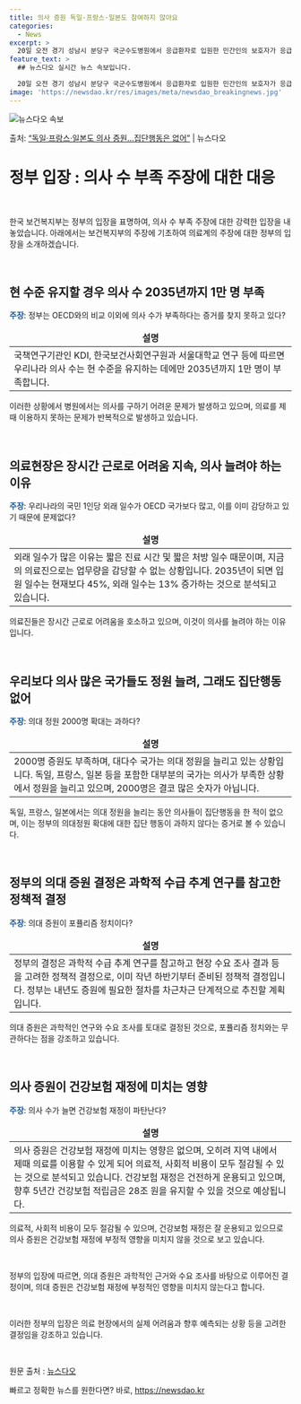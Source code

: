 ```yaml
---
title: 의사 증원 독일·프랑스·일본도 참여하지 않아요
categories:
  - News
excerpt: >
  20일 오전 경기 성남시 분당구 국군수도병원에서 응급환자로 입원한 민간인의 보호자가 응급실로 이동하고 있다.…
feature_text: >
  ## 뉴스다오 실시간 뉴스 속보입니다.

  20일 오전 경기 성남시 분당구 국군수도병원에서 응급환자로 입원한 민간인의 보호자가 응급실로 이동하고 있다.…
image: 'https://newsdao.kr/res/images/meta/newsdao_breakingnews.jpg'
---
```


![뉴스다오 속보](https://newsdao.kr/res/images/meta/newsdao_breakingnews.jpg)

<p>출처: <a href="https://newsdao.kr/3193" rel="dofollow">“독일·프랑스·일본도 의사 증원…집단행동은 없어”</a> | 뉴스다오</p>

<h1>정부 입장 : 의사 수 부족 주장에 대한 대응</h1>
<p data-ke-size="size16">&nbsp;</p>
<p>한국 보건복지부는 정부의 입장을 표명하여, 의사 수 부족 주장에 대한 강력한 입장을 내놓았습니다. 아래에서는 보건복지부의 주장에 기초하여 의료계의 주장에 대한 정부의 입장을 소개하겠습니다.</p>
<p data-ke-size="size16">&nbsp;</p>
<h2 data-ke-size="size26">현 수준 유지할 경우 의사 수 2035년까지 1만 명 부족</h2>
<p><b><span style="color: #1a5490;">주장</span></b>: 정부는 OECD와의 비교 이외에 의사 수가 부족하다는 증거를 찾지 못하고 있다?</p>
<table>
<thead>
<tr>
<td style="text-align: center; height: 17px;"><b>설명</b></td>
</tr>
</thead>
<tbody>
<tr>
<td>국책연구기관인 KDI, 한국보건사회연구원과 서울대학교 연구 등에 따르면 우리나라 의사 수는 현 수준을 유지하는 데에만 2035년까지 1만 명이 부족합니다.</td>
</tr>
</tbody>
</table>
<p>이러한 상황에서 병원에서는 의사를 구하기 어려운 문제가 발생하고 있으며, 의료를 제때 이용하지 못하는 문제가 반복적으로 발생하고 있습니다.</p>
<p data-ke-size="size16">&nbsp;</p>
<h2 data-ke-size="size26">의료현장은 장시간 근로로 어려움 지속, 의사 늘려야 하는 이유</h2>
<p><b><span style="color: #1a5490;">주장</span></b>: 우리나라의 국민 1인당 외래 일수가 OECD 국가보다 많고, 이를 이미 감당하고 있기 때문에 문제없다?</p>
<table>
<thead>
<tr>
<td style="text-align: center; height: 17px;"><b>설명</b></td>
</tr>
</thead>
<tbody>
<tr>
<td>외래 일수가 많은 이유는 짧은 진료 시간 및 짧은 처방 일수 때문이며, 지금의 의료진으로는 업무량을 감당할 수 없는 상황입니다. 2035년이 되면 입원 일수는 현재보다 45%, 외래 일수는 13% 증가하는 것으로 분석되고 있습니다.</td>
</tr>
</tbody>
</table>
<p>의료진들은 장시간 근로로 어려움을 호소하고 있으며, 이것이 의사를 늘려야 하는 이유입니다.</p>
<p data-ke-size="size16">&nbsp;</p>
<h2 data-ke-size="size26">우리보다 의사 많은 국가들도 정원 늘려, 그래도 집단행동 없어</h2>
<p><b><span style="color: #1a5490;">주장</span></b>: 의대 정원 2000명 확대는 과하다?</p>
<table>
<thead>
<tr>
<td style="text-align: center; height: 17px;"><b>설명</b></td>
</tr>
</thead>
<tbody>
<tr>
<td>2000명 증원도 부족하며, 대다수 국가는 의대 정원을 늘리고 있는 상황입니다. 독일, 프랑스, 일본 등을 포함한 대부분의 국가는 의사가 부족한 상황에서 정원을 늘리고 있으며, 2000명은 결코 많은 숫자가 아닙니다.</td>
</tr>
</tbody>
</table>
<p>독일, 프랑스, 일본에서는 의대 정원을 늘리는 동안 의사들이 집단행동을 한 적이 없으며, 이는 정부의 의대정원 확대에 대한 집단 행동이 과하지 않다는 증거로 볼 수 있습니다.</p>
<p data-ke-size="size16">&nbsp;</p>
<h2 data-ke-size="size26">정부의 의대 증원 결정은 과학적 수급 추계 연구를 참고한 정책적 결정</h2>
<p><b><span style="color: #1a5490;">주장</span></b>: 의대 증원이 포퓰리즘 정치이다?</p>
<table>
<thead>
<tr>
<td style="text-align: center; height: 17px;"><b>설명</b></td>
</tr>
</thead>
<tbody>
<tr>
<td>정부의 결정은 과학적 수급 추계 연구를 참고하고 현장 수요 조사 결과 등을 고려한 정책적 결정으로, 이미 작년 하반기부터 준비된 정책적 결정입니다. 정부는 내년도 증원에 필요한 절차를 차근차근 단계적으로 추진할 계획입니다.</td>
</tr>
</tbody>
</table>
<p>의대 증원은 과학적인 연구와 수요 조사를 토대로 결정된 것으로, 포퓰리즘 정치와는 무관하다는 점을 강조하고 있습니다.</p>
<p data-ke-size="size16">&nbsp;</p>
<h2 data-ke-size="size26">의사 증원이 건강보험 재정에 미치는 영향</h2>
<p><b><span style="color: #1a5490;">주장</span></b>: 의사 수가 늘면 건강보험 재정이 파탄난다?</p>
<table>
<thead>
<tr>
<td style="text-align: center; height: 17px;"><b>설명</b></td>
</tr>
</thead>
<tbody>
<tr>
<td>의사 증원은 건강보험 재정에 미치는 영향은 없으며, 오히려 지역 내에서 제때 의료를 이용할 수 있게 되어 의료적, 사회적 비용이 모두 절감될 수 있는 것으로 분석되고 있습니다. 건강보험 재정은 건전하게 운용되고 있으며, 향후 5년간 건강보험 적립금은 28조 원을 유지할 수 있을 것으로 예상됩니다.</td>
</tr>
</tbody>
</table>
<p>의료적, 사회적 비용이 모두 절감될 수 있으며, 건강보험 재정은 잘 운용되고 있으므로 의사 증원은 건강보험 재정에 부정적 영향을 미치지 않을 것으로 보고 있습니다.</p>
<p data-ke-size="size16">&nbsp;</p>
<p>정부의 입장에 따르면, 의대 증원은 과학적인 근거와 수요 조사를 바탕으로 이루어진 결정이며, 의대 증원은 건강보험 재정에 부정적인 영향을 미치지 않는다고 합니다.</p>
<p data-ke-size="size16">&nbsp;</p>
<p>이러한 정부의 입장은 의료 현장에서의 실제 어려움과 향후 예측되는 상황 등을 고려한 결정임을 강조하고 있습니다.</p>
<p data-ke-size="size16">&nbsp;</p>
원문 출처 : <a href="https://newsdao.kr/3193">뉴스다오</a> 

빠르고 정확한 뉴스를 원한다면? 바로, <a href="https://newsdao.kr" rel="dofollow">https://newsdao.kr</a>


